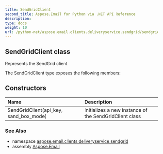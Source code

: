 ```yaml
---
title: SendGridClient
second_title: Aspose.Email for Python via .NET API Reference
description: 
type: docs
weight: 10
url: /python-net/aspose.email.clients.deliveryservice.sendgrid/sendgridclient/
---
```


## SendGridClient class

Represents the SendGrid client

The SendGridClient type exposes the following members:
## Constructors
| Name | Description |
| :- | :- |
|SendGridClient(api_key, sand_box_mode)|Initializes a new instance of the SendGridClient class|

### See Also

* namespace [aspose.email.clients.deliveryservice.sendgrid](/python-net/aspose.email.clients.deliveryservice.sendgrid/)
* assembly [Aspose.Email](/python-net/)

